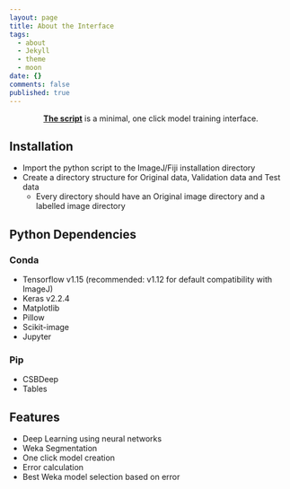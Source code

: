 ```yaml
---
layout: page
title: About the Interface
tags:
  - about
  - Jekyll
  - theme
  - moon
date: {}
comments: false
published: true
---
```

    
<center><a href="https://github.com/abhiii29/Segmentation"><b>The script</b></a> is a minimal, one click model training interface.</center>

## Installation
* Import the python script to the ImageJ/Fiji installation directory
* Create a directory structure for Original data, Validation data and Test data
	* Every directory should have an Original image directory and a labelled image directory

## Python Dependencies
### Conda
* Tensorflow v1.15 (recommended: v1.12 for default compatibility with ImageJ)
* Keras v2.2.4
* Matplotlib
* Pillow
* Scikit-image
* Jupyter

### Pip
* CSBDeep
* Tables

## Features
* Deep Learning using neural networks
* Weka Segmentation
* One click model creation
* Error calculation
* Best Weka model selection based on error
